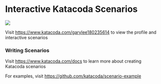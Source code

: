 # Interactive Katacoda Scenarios

[![](http://shields.katacoda.com/katacoda/garylee180235614/count.svg)](https://www.katacoda.com/garylee180235614 "Get your profile on Katacoda.com")

Visit https://www.katacoda.com/garylee180235614 to view the profile and interactive scenarios

### Writing Scenarios
Visit https://www.katacoda.com/docs to learn more about creating Katacoda scenarios

For examples, visit https://github.com/katacoda/scenario-example
